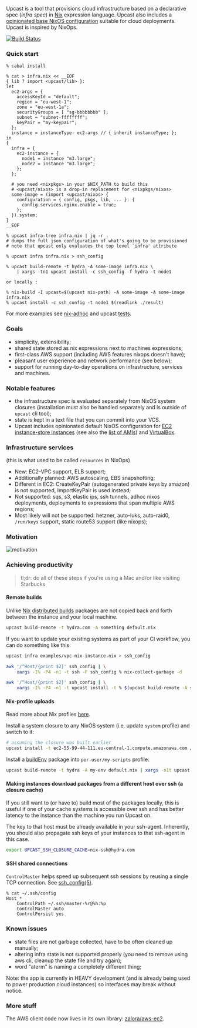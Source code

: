 Upcast is a tool that provisions cloud infrastructure based on a declarative spec (*infra spec*)
in [Nix](http://nixos.org/nix/) expression language.
Upcast also includes a [opinionated base NixOS configuration](https://github.com/zalora/upcast/tree/master/nix/nixos)
suitable for cloud deployments.
Upcast is inspired by NixOps.

[![Build Status](https://travis-ci.org/zalora/upcast.svg?branch=master)](https://travis-ci.org/zalora/upcast)

### Quick start

```console
% cabal install

% cat > infra.nix << __EOF
{ lib ? import <upcast/lib> }:
let
  ec2-args = {
    accessKeyId = "default";
    region = "eu-west-1";
    zone = "eu-west-1a";
    securityGroups = [ "sg-bbbbbbbb" ];
    subnet = "subnet-ffffffff";
    keyPair = "my-keypair";
  };
  instance = instanceType: ec2-args // { inherit instanceType; };
in
{
  infra = {
    ec2-instance = {
      node1 = instance "m3.large";
      node2 = instance "m3.large";
    };
  };

  # you need <nixpkgs> in your $NIX_PATH to build this
  # <upcast/nixos> is a drop-in replacement for <nixpkgs/nixos>
  some-image = (import <upcast/nixos> {
    configuration = { config, pkgs, lib, ... }: {
      config.services.nginx.enable = true;
    };
  }).system;
}
__EOF

% upcast infra-tree infra.nix | jq -r .
# dumps the full json configuration of what's going to be provisioned
# note that upcast only evaluates the top level `infra' attribute

% upcast infra infra.nix > ssh_config

% upcast build-remote -t hydra -A some-image infra.nix \
    | xargs -tn1 upcast install -c ssh_config -f hydra -t node1 

or locally :

% nix-build -I upcast=$(upcast nix-path) -A some-image -A some-image infra.nix
% upcast install -c ssh_config -t node1 $(readlink ./result)
```

For more examples see [nix-adhoc](https://github.com/proger/nix-adhoc) and upcast [tests](https://github.com/zalora/upcast/tree/master/test).

### Goals

- simplicity, extensibility;
- shared state stored as nix expressions next to machines expressions;
- first-class AWS support (including AWS features nixops doesn't have);
- pleasant user experience and network performance (see below);
- support for running day-to-day operations on infrastructure, services and machines.

### Notable features

- the infrastructure spec is evaluated separately from NixOS system closures
  (installation must also be handled separately and is outside of `upcast` cli tool);
- state is kept in a text file that you can commit into your VCS.
- Upcast includes opinionated default NixOS configuration for
  [EC2 instance-store instances](https://github.com/zalora/upcast/blob/master/nix/nixos/env-ec2.nix)
  (see also the [list of AMIs](https://github.com/zalora/upcast/blob/master/nix/aws/ec2-amis.nix))
  and [VirtualBox](https://github.com/zalora/upcast/blob/master/nix/nixos/env-virtualbox.nix).

### Infrastructure services

(this is what used to be called `resources` in NixOps)

- New: EC2-VPC support, ELB support;
- Additionally planned: AWS autoscaling, EBS snapshotting;
- Different in EC2: CreateKeyPair (autogenerated private keys by amazon) is not supported, ImportKeyPair is used instead;
- Not supported: sqs, s3, elastic ips, ssh tunnels, adhoc nixos deployments,
                 deployments to expressions that span multiple AWS regions;
- Most likely will not be supported: hetzner, auto-luks, auto-raid0, `/run/keys` support, static route53 support (like nixops);

### Motivation

![motivation](http://i.imgur.com/HY2Gtk5.png)


### Achieving productivity


> tl;dr: do all of these steps if you're using a Mac and/or like visiting Starbucks

#### Remote builds

Unlike [Nix distributed builds](http://nixos.org/nix/manual/#chap-distributed-builds)
packages are not copied back and forth between the instance and your local machine.

```bash
upcast build-remote -t hydra.com -A something default.nix
```

If you want to update your existing systems as part of your CI workflow, you can do something like this:

```bash
upcast infra examples/vpc-nix-instance.nix > ssh_config

awk '/^Host/{print $2}' ssh_config | \
    xargs -I% -P4 -n1 -t ssh -F ssh_config % nix-collect-garbage -d

awk '/^Host/{print $2}' ssh_config | \
    xargs -I% -P4 -n1 -t upcast install -t % $(upcast build-remote -A some-system blah.nix)
```

#### Nix-profile uploads

Read more about Nix profiles [here](http://nixos.org/nix/manual/#sec-profiles).

Install a system closure to any NixOS system (i.e. update `system` profile) and switch to it:

```bash
# assuming the closure was built earlier
upcast install -t ec2-55-99-44-111.eu-central-1.compute.amazonaws.com /nix/store/72q9sd9an61h0h1pa4ydz7qa1cdpf0mj-nixos-14.10pre-git
```

Install a [buildEnv](https://github.com/NixOS/nixpkgs/blob/d232390d5dc3dcf912e76ea160aea62f049918e1/pkgs/build-support/buildenv/default.nix) package into `per-user/my-scripts` profile:

```bash
upcast build-remote -t hydra -A my-env default.nix | xargs -n1t upcast install -f hydra -p /nix/var/nix/profiles/per-user/my-scripts -t target-instance
```

#### Making instances download packages from a different host over ssh (a closure cache)

If you still want to (or have to) build most of the packages locally,
this is useful if one of your cache systems is accessible over ssh
and has better latency to the instance than the machine you run Upcast on.  

The key to that host must be already available in your ssh-agent.
Inherently, you should also propagate ssh keys of your instances to
that ssh-agent in this case.

```bash
export UPCAST_SSH_CLOSURE_CACHE=nix-ssh@hydra.com
```

#### SSH shared connections

`ControlMaster` helps speed up subsequent ssh sessions by reusing a single TCP connection. See [ssh_config(5)](http://www.openbsd.org/cgi-bin/man.cgi/OpenBSD-current/man5/ssh_config.5?query=ssh_config).

```console
% cat ~/.ssh/config
Host *
    ControlPath ~/.ssh/master-%r@%h:%p
    ControlMaster auto
    ControlPersist yes
```

### Known issues

- state files are not garbage collected, have to be often cleaned up manually;
- altering infra state is not supported properly (you need to remove using aws cli, cleanup the state file and try again);
- word "aterm" is naming a completely different thing;

Note: the app is currently in HEAVY development (and is already being used to power production cloud instances)
so interfaces may break without notice.

### More stuff

The AWS client code now lives in its own library: [zalora/aws-ec2](https://github.com/zalora/aws-ec2).
